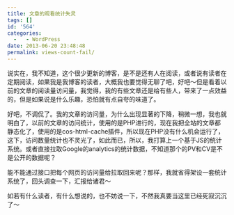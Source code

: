 ```yaml
---
title: 文章的观看统计失灵
tags: []
id: '564'
categories:
  -   - WordPress
date: 2013-06-20 23:48:48
permalink: views-count-fail/
---
```


说实在，我不知道，这个很少更新的博客，是不是还有人在阅读，或者说有读者在定期阅读，如果我是我博客的读者，大概我也要觉得无聊了吧，好吧～但是看着以前的文章的阅读量访问量，我觉得，我的有些文章还是给有些人，带来了一点效益的，但是如果说是什么乐趣，恐怕就有点自夸的味道了。

好吧，不调侃了。我的文章的访问量，为什么出现显著的下降，稍微一想，我也就明白了，以前的文章的访问统计，使用的是PHP进行的，现在我把全站的文章都静态化了，使用的是cos-html-cache插件，所以现在PHP没有什么机会运行了，这下，访问数量统计也不灵光了，如此而已，所以，我打算上一个基于JS的统计系统。或者直接拉取Google的analytics的统计数据，不知道那个的PV和CV是不是公开的数据呢？

能不能通过接口把每个网页的访问量给拉取回来呢？那样，我就省得架设一套统计系统了，回头调查一下，汇报给诸君～

如若有什么读者，有什么想说的，也不妨说一下，不然我真要当这里已经死寂沉沉了～